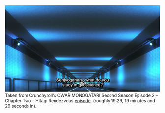 ![geosystems.png](./geosystems.png)
Taken from Crunchyroll's 
OWARIMONOGATARI Second Season Episode 2 – Chapter Two - Hitagi Rendezvous
[episode](https://www.crunchyroll.com/owarimonogatari/episode-2-chapter-two-hitagi-rendezvous-744749).
(roughly 19:29, 19 minutes and 29 seconds in).


